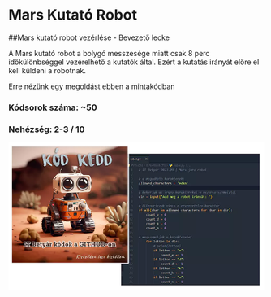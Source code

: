 # Mars Kutató Robot
##Mars kutató robot vezérlése - Bevezető lecke

A Mars kutató robot a bolygó messzesége miatt csak 8 perc időkülönbséggel vezérelhető a kutatók által.
Ezért a kutatás irányát előre el kell küldeni a robotnak.

Erre nézünk egy megoldást ebben a mintakódban

### Kódsorok száma: ~50
### Nehézség: 2-3 / 10



<img src="https://github.com/itbetyar/mars-robot/blob/main/mars%20robot%20code.webp" alt="Alt text" width="600">


